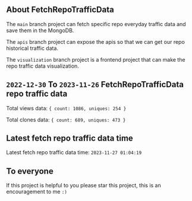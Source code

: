 ## About FetchRepoTrafficData

The `main` branch project can fetch specific repo everyday traffic data and save them in the MongoDB.

The `apis` branch project can expose the apis so that we can get our repo historical traffic data.

The `visualization` branch project is a frontend project that can make the repo traffic data visualization.

## `2022-12-30` To `2023-11-26` FetchRepoTrafficData repo traffic data

Total views data: `{ count: 1086, uniques: 254 }`

Total clones data: `{ count: 689, uniques: 473 }`

## Latest fetch repo traffic data time

Latest fetch repo traffic data time: `2023-11-27 01:04:19`

## To everyone

If this project is helpful to you please star this project, this is an encouragement to me `:)`



